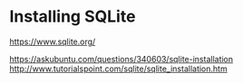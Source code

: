 

# Installing SQLite

https://www.sqlite.org/

https://askubuntu.com/questions/340603/sqlite-installation
http://www.tutorialspoint.com/sqlite/sqlite_installation.htm

